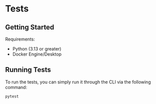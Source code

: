 # Tests

## Getting Started

Requirements:
- Python (3.13 or greater)
- Docker Engine/Desktop

## Running Tests

To run the tests, you can simply run it through the CLI via the following command:

```
pytest
```

